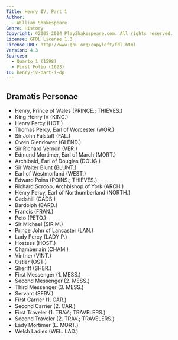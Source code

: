 ```yaml
---
Title: Henry IV, Part 1
Author: 
  - William Shakespeare
Genre: History
Copyright: ©2005-2024 PlayShakespeare.com. All rights reserved.
License: GFDL License 1.3
License URL: http://www.gnu.org/copyleft/fdl.html
Version: 4.3
Sources:
  - Quarto 1 (1598)
  - First Folio (1623)
ID: henry-iv-part-i-dp
---
```


## Dramatis Personae


- Henry, Prince of Wales (PRINCE.; THIEVES.)
- King Henry IV (KING.)
- Henry Percy (HOT.)
- Thomas Percy, Earl of Worcester (WOR.)
- Sir John Falstaff (FAL.)
- Owen Glendower (GLEND.)
- Sir Richard Vernon (VER.)
- Edmund Mortimer, Earl of March (MORT.)
- Archibald, Earl of Douglas (DOUG.)
- Sir Walter Blunt (BLUNT.)
- Earl of Westmorland (WEST.)
- Edward Poins (POINS.; THIEVES.)
- Richard Scroop, Archbishop of York (ARCH.)
- Henry Percy, Earl of Northumberland (NORTH.)
- Gadshill (GADS.)
- Bardolph (BARD.)
- Francis (FRAN.)
- Peto (PETO.)
- Sir Michael (SIR M.)
- Prince John of Lancaster (LAN.)
- Lady Percy (LADY P.)
- Hostess (HOST.)
- Chamberlain (CHAM.)
- Vintner (VINT.)
- Ostler (OST.)
- Sheriff (SHER.)
- First Messenger (1. MESS.)
- Second Messenger (2. MESS.)
- Third Messenger (3. MESS.)
- Servant (SERV.)
- First Carrier (1. CAR.)
- Second Carrier (2. CAR.)
- First Traveler (1. TRAV.; TRAVELERS.)
- Second Traveler (2. TRAV.; TRAVELERS.)
- Lady Mortimer (L. MORT.)
- Welsh Ladies (WEL. LAD.)
